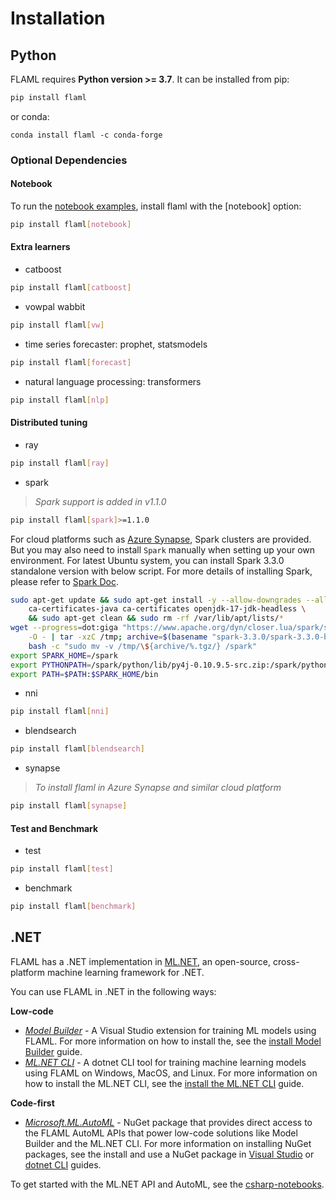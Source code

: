 # Installation

## Python

FLAML requires **Python version >= 3.7**. It can be installed from pip:

```bash
pip install flaml
```

or conda:
```
conda install flaml -c conda-forge
```

### Optional Dependencies

#### Notebook

To run the [notebook examples](https://github.com/microsoft/FLAML/tree/main/notebook),
install flaml with the [notebook] option:

```bash
pip install flaml[notebook]
```

#### Extra learners

* catboost
```bash
pip install flaml[catboost]
```
* vowpal wabbit
```bash
pip install flaml[vw]
```
* time series forecaster: prophet, statsmodels
```bash
pip install flaml[forecast]
```

* natural language processing: transformers
```bash
pip install flaml[nlp]
```

#### Distributed tuning

* ray
```bash
pip install flaml[ray]
```
* spark
> *Spark support is added in v1.1.0*
```bash
pip install flaml[spark]>=1.1.0
```

For cloud platforms such as [Azure Synapse](https://azure.microsoft.com/en-us/products/synapse-analytics/), Spark clusters are provided.
But you may also need to install `Spark` manually when setting up your own environment.
For latest Ubuntu system, you can install Spark 3.3.0 standalone version with below script.
For more details of installing Spark, please refer to [Spark Doc](https://spark.apache.org/docs/latest/api/python/getting_started/install.html).
```bash
sudo apt-get update && sudo apt-get install -y --allow-downgrades --allow-change-held-packages --no-install-recommends \
    ca-certificates-java ca-certificates openjdk-17-jdk-headless \
    && sudo apt-get clean && sudo rm -rf /var/lib/apt/lists/*
wget --progress=dot:giga "https://www.apache.org/dyn/closer.lua/spark/spark-3.3.0/spark-3.3.0-bin-hadoop2.tgz?action=download" \
    -O - | tar -xzC /tmp; archive=$(basename "spark-3.3.0/spark-3.3.0-bin-hadoop2.tgz") \
    bash -c "sudo mv -v /tmp/\${archive/%.tgz/} /spark"
export SPARK_HOME=/spark
export PYTHONPATH=/spark/python/lib/py4j-0.10.9.5-src.zip:/spark/python
export PATH=$PATH:$SPARK_HOME/bin
```

* nni
```bash
pip install flaml[nni]
```
* blendsearch
```bash
pip install flaml[blendsearch]
```

* synapse
> *To install flaml in Azure Synapse and similar cloud platform*
```bash
pip install flaml[synapse]
```

#### Test and Benchmark

* test
```bash
pip install flaml[test]
```
* benchmark
```bash
pip install flaml[benchmark]
```

## .NET

FLAML has a .NET implementation in [ML.NET](http://dot.net/ml), an open-source, cross-platform machine learning framework for .NET.

You can use FLAML in .NET in the following ways:

**Low-code**

- [*Model Builder*](https://dotnet.microsoft.com/apps/machinelearning-ai/ml-dotnet/model-builder) - A Visual Studio extension for training ML models using FLAML. For more information on how to install the, see the [install Model Builder](https://docs.microsoft.com/dotnet/machine-learning/how-to-guides/install-model-builder?tabs=visual-studio-2022) guide.
- [*ML.NET CLI*](https://docs.microsoft.com/dotnet/machine-learning/automate-training-with-cli) - A dotnet CLI tool for training machine learning models using FLAML on Windows, MacOS, and Linux. For more information on how to install the ML.NET CLI, see the [install the ML.NET CLI](https://docs.microsoft.com/dotnet/machine-learning/how-to-guides/install-ml-net-cli?tabs=windows) guide.

**Code-first**

- [*Microsoft.ML.AutoML*](https://www.nuget.org/packages/Microsoft.ML.AutoML/0.20.0-preview.22313.1) - NuGet package that provides direct access to the FLAML AutoML APIs that power low-code solutions like Model Builder and the ML.NET CLI. For more information on installing NuGet packages, see the install and use a NuGet package in [Visual Studio](https://docs.microsoft.com/nuget/quickstart/install-and-use-a-package-in-visual-studio) or [dotnet CLI](https://docs.microsoft.com/nuget/quickstart/install-and-use-a-package-using-the-dotnet-cli) guides.

To get started with the ML.NET API and AutoML, see the [csharp-notebooks](https://github.com/dotnet/csharp-notebooks#machine-learning).